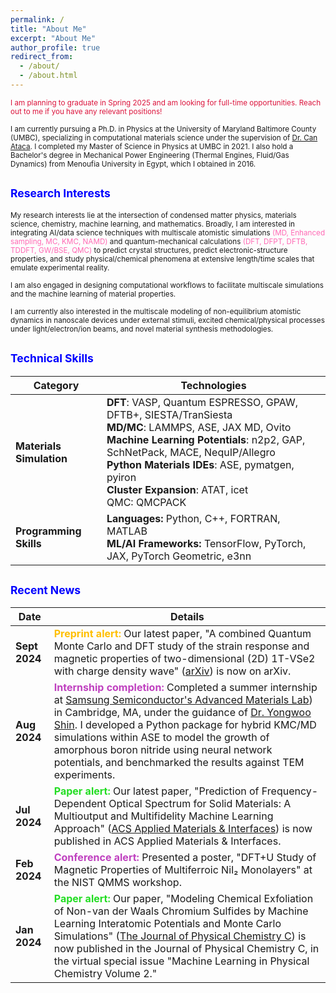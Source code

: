 ```yaml
---
permalink: /
title: "About Me"
excerpt: "About Me"
author_profile: true
redirect_from: 
  - /about/
  - /about.html
---
```


<span style="color: crimson; font-size: smaller;">I am planning to graduate in Spring 2025 and am looking for full-time opportunities. Reach out to me if you have any relevant positions!</span>

<span style="font-size: smaller;">I am currently pursuing a Ph.D. in Physics at the University of Maryland Baltimore County (UMBC), specializing in computational materials science under the supervision of [Dr. Can Ataca](https://physics.umbc.edu/people/faculty/ataca/). I completed my Master of Science in Physics at UMBC in 2021. I also hold a Bachelor's degree in Mechanical Power Engineering (Thermal Engines, Fluid/Gas Dynamics) from Menoufia University in Egypt, which I obtained in 2016.</span>

## <span style="color: blue; font-size: smaller;">Research Interests</span>

<span style="font-size: smaller;">My research interests lie at the intersection of condensed matter physics, materials science, chemistry, machine learning, and mathematics. Broadly, I am interested in integrating AI/data science techniques with multiscale atomistic simulations <span style="color: #ff69b4;">(MD, Enhanced sampling, MC, KMC, NAMD)</span> and quantum-mechanical calculations <span style="color: #ff69b4;">(DFT, DFPT, DFTB, TDDFT, GW/BSE, QMC)</span> to predict crystal structures, predict electronic-structure properties, and study physical/chemical phenomena at extensive length/time scales that emulate experimental reality.</span>

<span style="font-size: smaller;">I am also engaged in designing computational workflows to facilitate multiscale simulations and the machine learning of material properties.</span>

<span style="font-size: smaller;">I am currently also interested in the multiscale modeling of non-equilibrium atomistic dynamics in nanoscale devices under external stimuli, excited chemical/physical processes under light/electron/ion beams, and novel material synthesis methodologies.</span>

## <span style="color: blue; font-size: smaller;">Technical Skills</span>

| **Category**                  | **Technologies** |
|-------------------------------|------------------|
| **Materials Simulation**      | **DFT**: VASP, Quantum ESPRESSO, GPAW, DFTB+, SIESTA/TranSiesta<br>**MD/MC**: LAMMPS, ASE, JAX MD, Ovito<br>**Machine Learning Potentials**: n2p2, GAP, SchNetPack, MACE, NequIP/Allegro<br>**Python Materials IDEs**: ASE, pymatgen, pyiron<br>**Cluster Expansion**: ATAT, icet<br>QMC: QMCPACK |
| **Programming Skills**        | **Languages:** Python, C++, FORTRAN, MATLAB<br>**ML/AI Frameworks:** TensorFlow, PyTorch, JAX, PyTorch Geometric, e3nn |

## <span style="color: blue; font-size: smaller;">Recent News</span>

| **Date**    | **Details** |
|-------------|-------------|
| **Sept 2024** | <strong style="color: #FFBF00;">Preprint alert:</strong> Our latest paper, "A combined Quantum Monte Carlo and DFT study of the strain response and magnetic properties of two-dimensional (2D) 1T-VSe2 with charge density wave" ([arXiv](https://arxiv.org/abs/2409.19082)) is now on arXiv. |
| **Aug 2024**  | <strong style="color: #BF40BF;">Internship completion:</strong> Completed a summer internship at [Samsung Semiconductor's Advanced Materials Lab](https://semiconductor.samsung.com/us/about-us/us-office/us-r-and-d-labs/samsung-advanced-institute-of-technology/#advanced-materials-lab)) in Cambridge, MA, under the guidance of [Dr. Yongwoo Shin](https://scholar.google.com/citations?user=0R3aEUUAAAAJ&hl=en). I developed a Python package for hybrid KMC/MD simulations within ASE to model the growth of amorphous boron nitride using neural network potentials, and benchmarked the results against TEM experiments. |
| **Jul 2024**  | <strong style="color: #22DD22;">Paper alert:</strong> Our latest paper, "Prediction of Frequency-Dependent Optical Spectrum for Solid Materials: A Multioutput and Multifidelity Machine Learning Approach" ([ACS Applied Materials & Interfaces](https://pubs.acs.org/doi/10.1021/acsami.4c07328)) is now published in ACS Applied Materials & Interfaces. |
| **Feb 2024** | <strong style="color: #BF40BF;">Conference alert:</strong> Presented a poster, "DFT+U Study of Magnetic Properties of Multiferroic NiI₂ Monolayers" at the NIST QMMS workshop. |
| **Jan 2024**  | <strong style="color: #22DD22;">Paper alert:</strong> Our paper, "Modeling Chemical Exfoliation of Non-van der Waals Chromium Sulfides by Machine Learning Interatomic Potentials and Monte Carlo Simulations" ([The Journal of Physical Chemistry C](https://pubs.acs.org/doi/10.1021/acs.jpcc.3c06168)) is now published in the Journal of Physical Chemistry C, in the virtual special issue "Machine Learning in Physical Chemistry Volume 2." |



